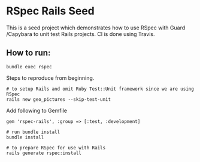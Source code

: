 RSpec Rails Seed
===================

This is a seed project which demonstrates how to use RSpec with Guard /Capybara to unit test Rails projects.
CI is done using Travis.

How to run:
-------------------

`bundle exec rspec`

Steps to reproduce from beginning.

```
# to setup Rails and omit Ruby Test::Unit framework since we are using RSpec
rails new geo_pictures --skip-test-unit

```

Add following to Gemfile
```
gem 'rspec-rails', :group => [:test, :development]

# run bundle install
bundle install

# to prepare RSpec for use with Rails
rails generate rspec:install
```
